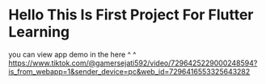 # Hello This Is First Project For Flutter Learning 

you can view app demo in the here ^ ^
https://www.tiktok.com/@gamersejati592/video/7296425229000248594?is_from_webapp=1&sender_device=pc&web_id=7296416553325643282


